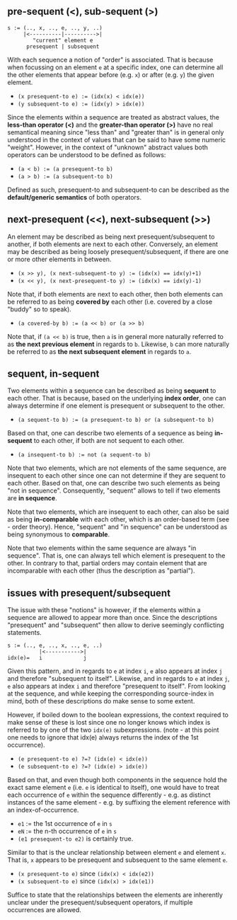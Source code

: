 
<!-- ======================================================================= -->
## pre-sequent (<), sub-sequent (>)

```
s := (.., x, .., e, .., y, ..)
     |<----------|---------->|
        "current" element e
      presequent | subsequent
```

With each sequence a notion of "order" is associated. That is because when
focussing on an element `e` at a specific index, one can determine all the
other elements that appear before (e.g. `x`) or after (e.g. `y`) the given
element.

* `(x presequent-to e) := (idx(x) < idx(e))`
* `(y subsequent-to e) := (idx(y) > idx(e))`

Since the elements within a sequence are treated as abstract values, the
**less-than operator (<)** and the **greater-than operator (>)** have no real
semantical meaning since "less than" and "greater than" is in general only
understood in the context of values that can be said to have some numeric
"weight". However, in the context of "unknown" abstract values both operators
can be understood to be defined as follows:

* `(a < b) := (a presequent-to b)`
* `(a > b) := (a subsequent-to b)`

Defined as such, presequent-to and subsequent-to can be described as the
**default/generic semantics** of both operators.

<!-- ======================================================================= -->
## next-presequent (<<), next-subsequent (>>)

An element may be described as being next presequent/subsequent to another, if
both elements are next to each other. Conversely, an element may be described
as being loosely presequent/subsequent, if there are one or more other elements
in between.

* `(x >> y), (x next-subsequent-to y) := (idx(x) == idx(y)+1)`
* `(x << y), (x next-presequent-to y) := (idx(x) == idx(y)-1)`

Note that, if both elements are next to each other, then both elements can be
referred to as being **covered by** each other (i.e. covered by a close "buddy"
so to speak).

* `(a covered-by b) := (a << b) or (a >> b)`

Note that, if `(a << b)` is true, then `a` is in general more naturally referred
to as **the next previous element** in regards to `b`. Likewise, `b` can more
naturally be referred to as **the next subsequent element** in regards to `a`.

<!-- ======================================================================= -->
## sequent, in-sequent

Two elements within a sequence can be described as being **sequent** to each
other. That is because, based on the underlying **index order**, one can
always determine if one element is presequent or subsequent to the other.

* `(a sequent-to b) := (a presequent-to b) or (a subsequent-to b)`

Based on that, one can describe two elements of a sequence as being
**in-sequent** to each other, if both are not sequent to each other.

* `(a insequent-to b) := not (a sequent-to b)`

Note that two elements, which are not elements of the same sequence, are
insequent to each other since one can not determine if they are sequent
to each other. Based on that, one can describe two such elements as being
"not in sequence". Consequently, "sequent" allows to tell if two elements
are **in sequence**.

Note that two elements, which are insequent to each other, can also be said
as being **in-comparable** with each other, which is an order-based term
(see - order theory). Hence, "sequent" and "in sequence" can be understood
as being synonymous to **comparable**.

Note that two elements within the same sequence are always "in sequence".
That is, one can always tell which element is presequent to the other. In
contrary to that, partial orders may contain element that are incomparable
with each other (thus the description as "partial").

<!-- ======================================================================= -->
## issues with presequent/subsequent

The issue with these "notions" is however, if the elements within a sequence
are allowed to appear more than once. Since the descriptions "presequent" and
"subsequent" then allow to derive seemingly conflicting statements.

```
s := (.., e, .., x, .., e, ..)
          |<----------->|
idx(e)=   i             j
```

Given this pattern, and in regards to `e` at index `i`, `e` also appears at
index `j` and therefore "subsequent to itself". Likewise, and in regards to
`e` at index `j`, `e` also appears at index `i` and therefore "presequent to
itself". From looking at the sequence, and while keeping the corresponding
source-index in mind, both of these descriptions do make sense to some extent.

However, if boiled down to the boolean expressions, the context required to
make sense of these is lost since one no longer knows which index is referred
to by one of the two `idx(e)` subexpressions. (note - at this point one needs
to ignore that idx(e) always returns the index of the 1st occurrence).

* `(e presequent-to e) ?=? (idx(e) < idx(e))`
* `(e subsequent-to e) ?=? (idx(e) > idx(e))`

Based on that, and even though both components in the sequence hold the exact
same element `e` (i.e. `e` is identical to itself), one would have to treat
each occurrence of `e` within the sequence differently - e.g. as distinct
instances of the same element - e.g. by suffixing the element reference with
an index-of-occurrence.

* `e1` := the 1st occurrence of `e` in `s`
* `eN` := the n-th occurrence of `e` in `s`
* `(e1 presequent-to e2)` is certainly true.

Similar to that is the unclear relationship between element `e` and element `x`.
That is, `x` appears to be presequent and subsequent to the same element `e`.

* `(x presequent-to e)` since `(idx(x) < idx(e2))`
* `(x subsequent-to e)` since `(idx(x) > idx(e1))`

Suffice to state that the relationships between the elements are inherently
unclear under the presequent/subsequent operators, if multiple occurrences
are allowed.
